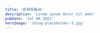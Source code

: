 ```yaml
---
title: '影视观看4k'
description: 'Lorem ipsum dolor sit amet'
pubDate: 'Jul 08 2022'
heroImage: '/blog-placeholder-3.jpg'
---
```


